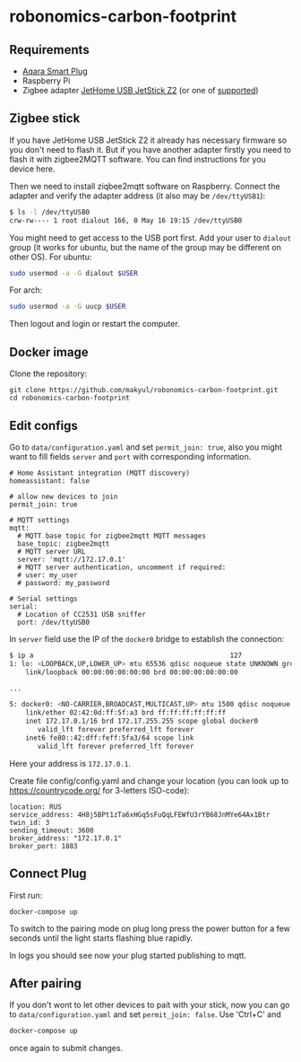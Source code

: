 # robonomics-carbon-footprint

## Requirements

* [Aqara Smart Plug](https://aqara.ru/product/aqara-smart-plug/?yclid=462434430312045270)
* Raspberry Pi
* Zigbee adapter [JetHome USB JetStick Z2](https://jhome.ru/catalog/parts/PCBA/293/) (or one of [supported](https://www.zigbee2mqtt.io/information/supported_adapters.html))


## Zigbee stick

If you have JetHome USB JetStick Z2 it already has necessary firmware so you don't need to flash it. But if you have another adapter firstly you need to flash it with zigbee2MQTT software. You can find instructions for you device here.

Then we need to install ziqbee2mqtt software on Raspberry. Connect the adapter and verify the adapter address (it also may be `/dev/ttyUSB1`):
```bash
$ ls -l /dev/ttyUSB0
crw-rw---- 1 root dialout 166, 0 May 16 19:15 /dev/ttyUSB0 
```

You might need to get access to the USB port first. Add your user to `dialout` group (it works for ubuntu, but the name of the group may be different on other OS).
For ubuntu:
```bash
sudo usermod -a -G dialout $USER
```
For arch:
```bash
sudo usermod -a -G uucp $USER
```
Then logout and login or restart the computer.

## Docker image 

Clone the repository:

```
git clone https://github.com/makyul/robonomics-carbon-footprint.git
cd robonomics-carbon-footprint
```

## Edit configs

Go to `data/configuration.yaml` and set `permit_join: true`, also you might want to fill fields `server` and `port` with corresponding information.

```
# Home Assistant integration (MQTT discovery)
homeassistant: false

# allow new devices to join
permit_join: true

# MQTT settings
mqtt:
  # MQTT base topic for zigbee2mqtt MQTT messages
  base_topic: zigbee2mqtt
  # MQTT server URL
  server: 'mqtt://172.17.0.1'
  # MQTT server authentication, uncomment if required:
  # user: my_user
  # password: my_password

# Serial settings
serial:
  # Location of CC2531 USB sniffer
  port: /dev/ttyUSB0
```
In `server` field use the IP of the `docker0` bridge to establish the connection: 


```bash
$ ip a                                                 127
1: lo: <LOOPBACK,UP,LOWER_UP> mtu 65536 qdisc noqueue state UNKNOWN group default qlen 1000
    link/loopback 00:00:00:00:00:00 brd 00:00:00:00:00:00

...

5: docker0: <NO-CARRIER,BROADCAST,MULTICAST,UP> mtu 1500 qdisc noqueue state DOWN group default 
    link/ether 02:42:0d:ff:5f:a3 brd ff:ff:ff:ff:ff:ff
    inet 172.17.0.1/16 brd 172.17.255.255 scope global docker0
       valid_lft forever preferred_lft forever
    inet6 fe80::42:dff:feff:5fa3/64 scope link 
       valid_lft forever preferred_lft forever
```
Here your address is `172.17.0.1`.

Create file config/config.yaml and change your location (you can look up to https://countrycode.org/ for 3-letters ISO-code):

```
location: RUS
service_address: 4H8j5BPt1zTa6xHGq5sFuQqLFEWfU3rYB68JnMYe64Ax1Btr
twin_id: 3
sending_timeout: 3600
broker_address: "172.17.0.1"
broker_port: 1883
```

## Connect Plug

First run:

```
docker-compose up     
```

To switch to the pairing mode on plug long press the power button for a few seconds until the light starts flashing blue rapidly. 

In logs you should see now your plug started publishing to mqtt. 


## After pairing

If you don't wont to let other devices to pait with your stick, now you can go to `data/configuration.yaml` and set `permit_join: false`. Use 'Ctrl+C' and  

```bash
docker-compose up     
```
once again to submit changes.
